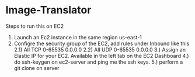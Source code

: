 # Image-Translator
Steps to run this on EC2
1) Launch an Ec2 instance in the same region us-east-1
2) Configre the security group of the EC2, add rules under Inbound like this
2.1) All TCP  0-65535 0.0.0.0
2.2) All UDP  0-65535 0.0.0.0
3.) Assign an Elastic IP for your EC2. Available in the left tab on the EC2 Dashboard
4.) do ssh-keygen on ec2-server and ping me the ssh keys.
5.) perform a git clone on server
